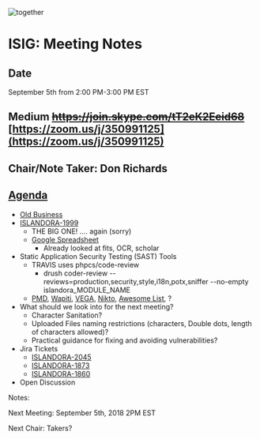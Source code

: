 ![together](https://user-images.githubusercontent.com/2738244/52742984-fe5b8c80-2fa6-11e9-86d9-a0f81fa14d0a.jpg)

# ISIG: Meeting Notes

## Date
September 5th from 2:00 PM-3:00 PM EST

## Medium ~~https://join.skype.com/tT2eK2Eeid68~~ [https://zoom.us/j/350991125](https://zoom.us/j/350991125)

## Chair/Note Taker: Don Richards

## [Agenda](https://docs.google.com/document/d/1qTfLeLtBdkhfshJ74BB6PgaxbytVgvAvFTKmEDI3p84/edit)

*   [Old Business](https://docs.google.com/document/d/1xoLrbeTfGB8mOt6rWVc8X9uv6Pb4RoP6RRKLVcNfi-g)
*   [ISLANDORA-1999](https://jira.duraspace.org/browse/ISLANDORA-1999)
    *   THE BIG ONE! …. again (sorry)
    *   [Google Spreadsheet](https://docs.google.com/spreadsheets/u/1/d/1GyDwXGoMo-kO5Bl-iCjdMP7oPqNg3ASLNZSyZrNkyq4)
        *   Already looked at fits, OCR, scholar
*   Static Application Security Testing (SAST) Tools
    *   TRAVIS uses phpcs/code-review
        *   drush coder-review --reviews=production,security,style,i18n,potx,sniffer --no-empty islandora_MODULE_NAME
    *   [PMD](https://pmd.github.io/pmd-5.5.7/usage/running.html), [Wapiti](http://wapiti.sourceforge.net/), [VEGA](https://subgraph.com/vega/), [Nikto](https://github.com/sullo/nikto), [Awesome List](https://github.com/mre/awesome-static-analysis#php), ?
*   What should we look into for the next meeting?
    *   Character Sanitation?
    *   Uploaded Files naming restrictions (characters, Double dots, length of characters allowed)?
    *   Practical guidance for fixing and avoiding vulnerabilities?
*   Jira Tickets
    *   [ISLANDORA-2045](https://jira.duraspace.org/browse/ISLANDORA-2045)
    *   [ISLANDORA-1873](https://jira.duraspace.org/browse/ISLANDORA-1873)
    *   [ISLANDORA-1860](https://jira.duraspace.org/browse/ISLANDORA-1860)
*   Open Discussion

Notes:

Next Meeting: September 5th, 2018 2PM EST

Next Chair: Takers?
